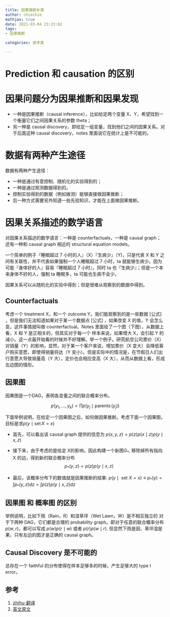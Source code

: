 ```yaml
---
title: 因果推断补课
author: chiechie
mathjax: true
date: 2021-03-04 23:23:02
tags:
- 因果推断

categories: 技术类

---
```



# Prediction 和 causation 的区别



# 因果问题分为因果推断和因果发现
- 一种是因果推断（causal inference），比如给定两个变量 X、Y，希望找到一个衡量它们之间因果关系的参数 theta；
- 另一种是 causal discovery，即给定一组变量，找到他们之间的因果关系。对于后面这种 causal discovery，notes 里面说它在统计上是不可能的。

# 数据有两种产生途径

数据有两种产生途径：

- 一种是通过有意控制、随机化的实验得到的；
- 一种是通过观测数据得到的。
- 控制实验得到的数据（例如拨测）能够直接做因果推断；
- 后一种方式需要另外知道一些先验知识，才能在上面做因果推断。


# 因果关系描述的数学语言

对因果关系描述的数学语言：一种是 counterfactuals，一种是 causal graph；还有一种和 causal graph 相近的 structural equation models。


一个简单的例子『睡眠超过 7 小时的人』（X）『生病少』（Y)，只是代表 X 和 Y 之间有关联性，并不代表如果强制一个人睡眠超过 7 小时，ta 就能够生病少。因为可能『身体好的人』容易『睡眠超过 7 小时』，同时 ta 也『生病少』；但是一个本来身体不好的人，强制 ta 睡眠多，ta 可能也生病不会少。


因果关系可以从随机化的实验中得到；但是很难从观察到的数据中得到。


## Counterfactuals

考虑一个 treatment X，和一个 outcome Y。我们能观察到的是一些数据 [公式] ，但是我们无法知道如果对于某一个数据点 [公式] ，如果改变 X 的值，Y 会怎么变。这件事情就叫做 counterfactual。Notes 里面给了一个图（下图），从数据上看，X 和 Y 是正相关的，但其实对于每一个 样本来说，如果增大 X，会引起 Y 的减小。这一点最开始看的时候并不好理解。举一个例子。研究航空公司票价（X）对销量（Y）的影响，显然，对于某一个客户来说，增加票价（X 变大）会降低客户购买意愿，即使得销量将达（Y 变小）。但是实际中的情况是，在节假日人们出行意愿大导致销量高（Y 大），定价也会相应变高（X 大），从而从数据上看，形成左边图的情形。


## 因果图

因果图是一个DAG，表明各变量之间的联合概率分布。

$$p\left(y_{1}, \ldots, y_{k}\right)=\prod p\left(y_{j} \mid \operatorname{parents}\left(y_{j}\right)\right)$$

下面举例说明，在给定一个因果图之后，如何做因果推断。考虑下面一个因果图，目标是求$p(y \mid \operatorname{set} X=x)$

- 首先，可以看出该 causal graph 提供的信息为 
$p(x, y, z)=p(z) p(x \mid z) p(y \mid x, z)$

- 接下来，由于考虑的是给定 X的影响，因此构建一个新图$G_{*}$,
移除掉所有指向 X 的边，得到新的联合概率分布
$$p_{*}(y, z)=p(z) p(y \mid x, z)$$


- 最后，该概率分布下的数值就是因果推断的结果:
	$p(y \mid \text { set } X=x) \equiv p_{*}(y)=\int p_{*}(y, z) d z=\int p(z) p(y \mid x, z) d z$


## 因果图 和 概率图 的区别

举例说明，比如下雨（Rain，R）和湿草坪（Wet Lawn，W）是不相互独立的
对于下两种 DAG，它们都是合理的 probability graph。即对于任意的联合概率分布 $p(w, r)$，都可以写成 $p(w) p(r \mid w)$ 或者 $p(r) p(w \mid r)$.
但显然下雨是因、草坪湿是果，只有左边的图才是正确的 causal graph。

## Causal Discovery 是不可能的
总存在一个 faithful 的分布使得在样本足够多的时候，产生足够大的 type I error。

## 参考

1. [zhihu-翻译](https://zhuanlan.zhihu.com/p/88173582)
2. [英文原文](http://www.stat.cmu.edu/~larry/=sml/Causation.pdf)